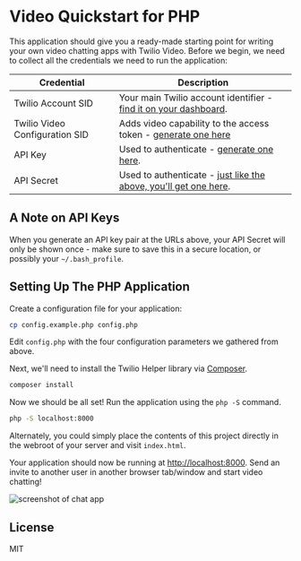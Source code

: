 # Video Quickstart for PHP

This application should give you a ready-made starting point for writing your
own video chatting apps with Twilio Video. Before we begin, we need to collect
all the credentials we need to run the application:

Credential | Description
---------- | -----------
Twilio Account SID | Your main Twilio account identifier - [find it on your dashboard](https://www.twilio.com/console/video).
Twilio Video Configuration SID | Adds video capability to the access token - [generate one here](https://www.twilio.com/console/video/profiles)
API Key | Used to authenticate - [generate one here](https://www.twilio.com/console/video/dev-tools/api-keys).
API Secret | Used to authenticate - [just like the above, you'll get one here](https://www.twilio.com/console/video/dev-tools/api-keys).

## A Note on API Keys

When you generate an API key pair at the URLs above, your API Secret will only
be shown once - make sure to save this in a secure location, 
or possibly your `~/.bash_profile`.

## Setting Up The PHP Application

Create a configuration file for your application:

```bash
cp config.example.php config.php
```

Edit `config.php` with the four configuration parameters we gathered from above.

Next, we'll need to install the Twilio Helper library via [Composer](https://getcomposer.org/).

```bash
composer install
```

Now we should be all set! Run the application using the `php -S` command.

```bash
php -S localhost:8000
```

Alternately, you could simply place the contents of this project directly in the
webroot of your server and visit `index.html`.

Your application should now be running at [http://localhost:8000](http://localhost:8000). 
Send an invite to another user in another browser tab/window and start video chatting!

![screenshot of chat app](https://camo.githubusercontent.com/57dddb5e27dba5ac9ba64049f0cacc654cb78036/687474703a2f2f692e696d6775722e636f6d2f6e5652373046512e706e67)

## License

MIT
